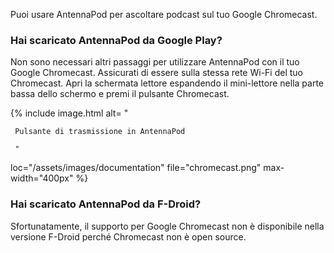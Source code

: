 Puoi usare AntennaPod per ascoltare podcast sul tuo Google Chromecast.

### Hai scaricato AntennaPod da **Google Play**?

Non sono necessari altri passaggi per utilizzare AntennaPod con il tuo Google Chromecast. Assicurati di essere sulla stessa rete Wi-Fi del tuo Chromecast. Apri la schermata lettore espandendo il mini-lettore nella parte bassa dello schermo e premi il pulsante Chromecast.

{% include image.html alt= "

     Pulsante di trasmissione in AntennaPod

     "

loc="/assets/images/documentation" file="chromecast.png" max-width="400px" %}

### Hai scaricato AntennaPod da **F-Droid**?

Sfortunatamente, il supporto per Google Chromecast non è disponibile nella versione F-Droid perché Chromecast non è open source.

